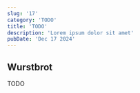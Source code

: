 ```yaml
---
slug: '17'
category: 'TODO'
title: 'TODO'
description: 'Lorem ipsum dolor sit amet'
pubDate: 'Dec 17 2024'
---
```




## Wurstbrot

TODO